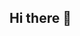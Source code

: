 ## Hi there 👋

<!--
**Malith18/Malith18** is a ✨ _special_ ✨ repository because its `README.md` (this file) appears on your GitHub profile.
My name is Malith Praveen, and I'm a Cybersecurity Specialist from Sri Lanka.

About me
🔐 Securing applications and systems for over 2 years
📚 I'm currently focused on enhancing my skills in Application Security
🎓 Graduated as the top of my class with First-Class Honors from Wolverhampton University
🏅 Certified Ethical Hacker (CEH)
🎯 Goals: To master advanced application security techniques and contribute to open-source security projects
🎲 Fun fact: I love sharing my knowledge through cybersecurity blogging!

I work with
wpscan logo  metasploit logo  nessus logo  nmap logo  burp suite logo  aws logo  azure logo
